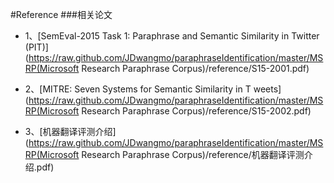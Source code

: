 #Reference
###相关论文

- 1、[SemEval-2015 Task 1: Paraphrase and Semantic Similarity in Twitter (PIT)](https://raw.github.com/JDwangmo/paraphraseIdentification/master/MSRP(Microsoft Research Paraphrase Corpus)/reference/S15-2001.pdf)

- 2、[MITRE: Seven Systems for Semantic Similarity in T weets](https://raw.github.com/JDwangmo/paraphraseIdentification/master/MSRP(Microsoft Research Paraphrase Corpus)/reference/S15-2002.pdf)

- 3、[机器翻译评测介绍](https://raw.github.com/JDwangmo/paraphraseIdentification/master/MSRP(Microsoft Research Paraphrase Corpus)/reference/机器翻译评测介绍.pdf)
